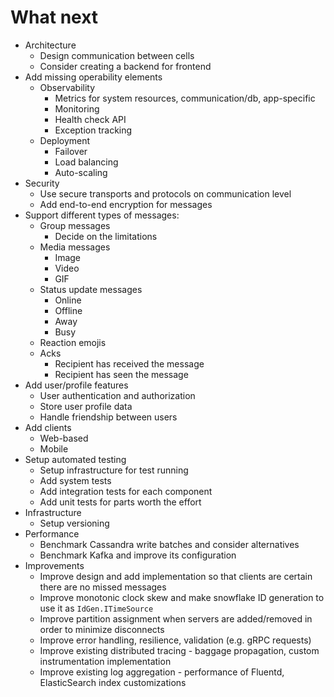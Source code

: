 # What next

* Architecture
  - Design communication between cells
  - Consider creating a backend for frontend
* Add missing operability elements
  - Observability
    - Metrics for system resources, communication/db, app-specific
    - Monitoring
    - Health check API
    - Exception tracking
  - Deployment
    - Failover
    - Load balancing
    - Auto-scaling
* Security
  - Use secure transports and protocols on communication level
  - Add end-to-end encryption for messages
* Support different types of messages:
  - Group messages
    - Decide on the limitations
  - Media messages
    - Image
    - Video
    - GIF
  - Status update messages
    - Online
    - Offline
    - Away
    - Busy
  - Reaction emojis
  - Acks
    - Recipient has received the message
    - Recipient has seen the message
* Add user/profile features
  - User authentication and authorization
  - Store user profile data
  - Handle friendship between users
* Add clients
  - Web-based
  - Mobile
* Setup automated testing
  - Setup infrastructure for test running
  - Add system tests
  - Add integration tests for each component
  - Add unit tests for parts worth the effort
* Infrastructure
  - Setup versioning
* Performance
  - Benchmark Cassandra write batches and consider alternatives
  - Benchmark Kafka and improve its configuration
* Improvements
  - Improve design and add implementation so that clients are certain there are no missed messages
  - Improve monotonic clock skew and make snowflake ID generation to use it as `IdGen.ITimeSource`
  - Improve partition assignment when servers are added/removed in order to minimize disconnects
  - Improve error handling, resilience, validation (e.g. gRPC requests)
  - Improve existing distributed tracing - baggage propagation, custom instrumentation implementation
  - Improve existing log aggregation - performance of Fluentd, ElasticSearch index customizations
